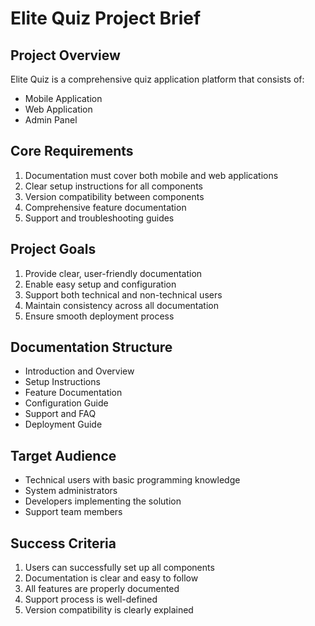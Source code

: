 # Elite Quiz Project Brief

## Project Overview

Elite Quiz is a comprehensive quiz application platform that consists of:

- Mobile Application
- Web Application
- Admin Panel

## Core Requirements

1. Documentation must cover both mobile and web applications
2. Clear setup instructions for all components
3. Version compatibility between components
4. Comprehensive feature documentation
5. Support and troubleshooting guides

## Project Goals

1. Provide clear, user-friendly documentation
2. Enable easy setup and configuration
3. Support both technical and non-technical users
4. Maintain consistency across all documentation
5. Ensure smooth deployment process

## Documentation Structure

- Introduction and Overview
- Setup Instructions
- Feature Documentation
- Configuration Guide
- Support and FAQ
- Deployment Guide

## Target Audience

- Technical users with basic programming knowledge
- System administrators
- Developers implementing the solution
- Support team members

## Success Criteria

1. Users can successfully set up all components
2. Documentation is clear and easy to follow
3. All features are properly documented
4. Support process is well-defined
5. Version compatibility is clearly explained
